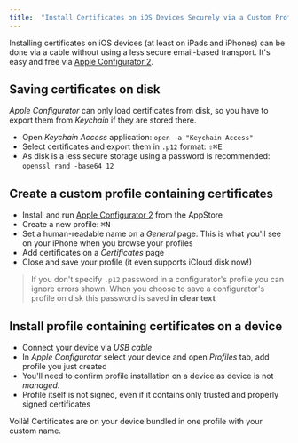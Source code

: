```yaml
---
title:  "Install Certificates on iOS Devices Securely via a Custom Profile"
---
```


Installing certificates on iOS devices (at least on iPads and iPhones) can be done via a cable without using a less secure email-based transport. It's easy and free via [Apple Configurator 2](https://itunes.apple.com/us/app/apple-configurator-2/id1037126344).

<!--more-->

## Saving certificates on disk

*Apple Configurator* can only load certificates from disk, so you have to export them from *Keychain* if they are stored there.

  - Open *Keychain Access* application: `open -a "Keychain Access"`
  - Select certificates and export them in `.p12` format: <kbd>⇧⌘E</kbd>
  - As disk is a less secure storage using a password is recommended: `openssl rand -base64 12`

## Create a custom profile containing certificates

  - Install and run [Apple Configurator 2](https://itunes.apple.com/us/app/apple-configurator-2/id1037126344) from the AppStore
  - Create a new profile: <kbd>⌘N</kbd>
  - Set a human-readable name on a *General* page. This is what you'll see on your iPhone when you browse your profiles
  - Add certificates on a *Certificates* page
  - Close and save your profile (it even supports iCloud disk now!)

> If you don't specify `.p12` password in a configurator's profile you can ignore errors shown. When you choose to save a configurator's profile on disk this password is saved **in clear text**

## Install profile containing certificates on a device

  - Connect your device via *USB cable*
  - In *Apple Configurator* select your device and open *Profiles* tab, add profile you just created
  - You'll need to confirm profile installation on a device as device is not *managed*.
  - Profile itself is not signed, even if it contains only trusted and properly signed certificates

Voilà! Certificates are on your device bundled in one profile with your custom name.
